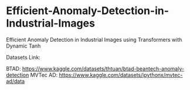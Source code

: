 # Efficient-Anomaly-Detection-in-Industrial-Images
Efficient Anomaly Detection in Industrial Images using Transformers with  Dynamic Tanh

Datasets Link:

BTAD: https://www.kaggle.com/datasets/thtuan/btad-beantech-anomaly-detection
MVTec AD: https://www.kaggle.com/datasets/ipythonx/mvtec-ad/data

